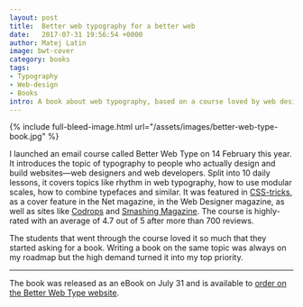 ```yaml
---
layout: post
title:  Better web typography for a better web
date:   2017-07-31 19:56:54 +0000
author: Matej Latin
image: bwt-cover
category: books
tags:
- Typography
- Web-design
- Books
intro: A book about web typography, based on a course loved by web designers and web developers.
---
```


{% include full-bleed-image.html url="/assets/images/better-web-type-book.jpg" %}

I launched an email course called Better Web Type on 14 February this year. It introduces the topic of typography to people who actually design and build websites—web designers and web developers. Split into 10 daily lessons, it covers topics like rhythm in web typography, how to use modular scales, how to combine typefaces and similar. It was featured in [CSS-tricks](https://css-tricks.com/equilateral-triangle-perfect-paragraph/), as a cover feature in the Net magazine, in the Web Designer magazine, as well as sites like [Codrops](https://tympanus.net/codrops/collective/collective-295/) and [Smashing Magazine](https://www.smashingmagazine.com/2017/06/web-development-reading-list-186/). The course is highly-rated with an average of 4.7 out of 5 after more than 700 reviews.

The students that went through the course loved it so much that they started asking for a book. Writing a book on the same topic was always on my roadmap but the high demand turned it into my top priority. 

---

The book was released as an eBook on July 31 and is available to [order on the Better Web Type website](https://betterwebtype.com/web-typography-book).
